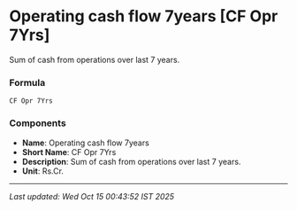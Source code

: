 # Operating cash flow 7years [CF Opr 7Yrs]
Sum of cash from operations over last 7 years.

### Formula
```text
CF Opr 7Yrs
```


### Components
- **Name**: Operating cash flow 7years
- **Short Name**: CF Opr 7Yrs
- **Description**: Sum of cash from operations over last 7 years.
- **Unit**: Rs.Cr.

---
*Last updated: Wed Oct 15 00:43:52 IST 2025*
